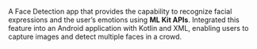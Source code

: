  A Face Detection app that provides the capability to recognize facial expressions and the user’s emotions using **ML Kit APIs**. Integrated this feature into an Android application with Kotlin and XML, enabling users to capture images and detect multiple faces in a crowd.
